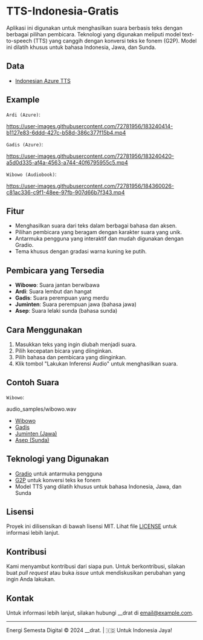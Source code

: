 # TTS-Indonesia-Gratis

Aplikasi ini digunakan untuk menghasilkan suara berbasis teks dengan berbagai pilihan pembicara. Teknologi yang digunakan meliputi model text-to-speech (TTS) yang canggih dengan konversi teks ke fonem (G2P). Model ini dilatih khusus untuk bahasa Indonesia, Jawa, dan Sunda.

## Data

- [Indonesian Azure TTS](https://depia.wiki/files/azure-tts.tar)

## Example

`Ardi (Azure)`:

https://user-images.githubusercontent.com/72781956/183240414-b1127e83-6ddd-427c-b58d-386c377f15b4.mp4

`Gadis (Azure)`:

https://user-images.githubusercontent.com/72781956/183240420-a5d0d335-af4a-4563-a744-40f6795955c5.mp4

`Wibowo (Audiobook)`:

https://user-images.githubusercontent.com/72781956/184360026-c81ac336-c9f1-48ee-97fb-907d66b7f343.mp4

## Fitur

- Menghasilkan suara dari teks dalam berbagai bahasa dan aksen.
- Pilihan pembicara yang beragam dengan karakter suara yang unik.
- Antarmuka pengguna yang interaktif dan mudah digunakan dengan Gradio.
- Tema khusus dengan gradasi warna kuning ke putih.

## Pembicara yang Tersedia

- **Wibowo**: Suara jantan berwibawa
- **Ardi**: Suara lembut dan hangat
- **Gadis**: Suara perempuan yang merdu
- **Juminten**: Suara perempuan jawa (bahasa jawa)
- **Asep**: Suara lelaki sunda (bahasa sunda)

## Cara Menggunakan

1. Masukkan teks yang ingin diubah menjadi suara.
2. Pilih kecepatan bicara yang diinginkan.
3. Pilih bahasa dan pembicara yang diinginkan.
4. Klik tombol "Lakukan Inferensi Audio" untuk menghasilkan suara.

## Contoh Suara

`Wibowo`:

audio_samples/wibowo.wav

- [Wibowo](audio_samples/wibowo.wav)
- [Gadis](audio_samples/gadis.wav)
- [Juminten (Jawa)](audio_samples/juminten_jawa.wav)
- [Asep (Sunda)](audio_samples/asep_sunda.wav)

## Teknologi yang Digunakan

- [Gradio](https://gradio.app/) untuk antarmuka pengguna
- [G2P](https://github.com/kaldi-asr/g2p-seq2seq) untuk konversi teks ke fonem
- Model TTS yang dilatih khusus untuk bahasa Indonesia, Jawa, dan Sunda

## Lisensi

Proyek ini dilisensikan di bawah lisensi MIT. Lihat file [LICENSE](LICENSE) untuk informasi lebih lanjut.

## Kontribusi

Kami menyambut kontribusi dari siapa pun. Untuk berkontribusi, silakan buat _pull request_ atau buka _issue_ untuk mendiskusikan perubahan yang ingin Anda lakukan.

## Kontak

Untuk informasi lebih lanjut, silakan hubungi __drat di [email@example.com](mailto:email@example.com).

---

Energi Semesta Digital © 2024 __drat. | 🇮🇩 Untuk Indonesia Jaya!

